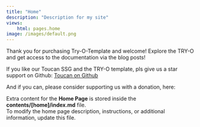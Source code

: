 ```yaml
---
title: "Home"
description: "Description for my site"
views:
    html: pages.home
image: /images/default.png
---
```


Thank you for purchasing Try-O-Template and welcome! Explore the TRY-O and get access to the documentation via the blog posts!

If you like our Toucan SSG and the TRY-O template, pls give us a star support on Github: [Toucan on Github](https://github.com/toucansites/toucan)

And if you can, please consider supporting us with a donation, here:

Extra content for the **Home Page** is stored inside the **contents/[home]/index.md** file.  
To modify the home page description, instructions, or additional information, update this file.
